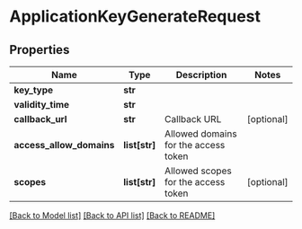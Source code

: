 # ApplicationKeyGenerateRequest

## Properties
Name | Type | Description | Notes
------------ | ------------- | ------------- | -------------
**key_type** | **str** |  | 
**validity_time** | **str** |  | 
**callback_url** | **str** | Callback URL | [optional] 
**access_allow_domains** | **list[str]** | Allowed domains for the access token | 
**scopes** | **list[str]** | Allowed scopes for the access token | [optional] 

[[Back to Model list]](../README.md#documentation-for-models) [[Back to API list]](../README.md#documentation-for-api-endpoints) [[Back to README]](../README.md)


